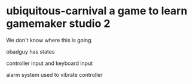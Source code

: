 # ubiquitous-carnival a game to learn gamemaker studio 2

We don't know where this is going.

obadguy has states

controller input and keyboard input

alarm system used to vibrate controller